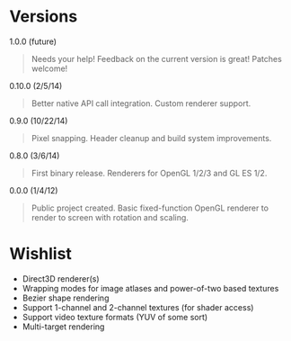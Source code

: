 # Versions #

1.0.0 (future)
> Needs your help!  Feedback on the current version is great!  Patches welcome!

0.10.0 (2/5/14)
> Better native API call integration.  Custom renderer support.

0.9.0 (10/22/14)
> Pixel snapping.  Header cleanup and build system improvements.

0.8.0 (3/6/14)
> First binary release.  Renderers for OpenGL 1/2/3 and GL ES 1/2.

0.0.0 (1/4/12)
> Public project created.  Basic fixed-function OpenGL renderer to render to screen with rotation and scaling.

# Wishlist #

  * Direct3D renderer(s)
  * Wrapping modes for image atlases and power-of-two based textures
  * Bezier shape rendering
  * Support 1-channel and 2-channel textures (for shader access)
  * Support video texture formats (YUV of some sort)
  * Multi-target rendering